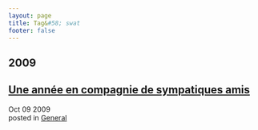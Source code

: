 ```yaml
---
layout: page
title: Tag&#58; swat
footer: false
---
```


<div id="blog-archives" class="category">
<h2>2009</h2>

<article>
<h1><a href="/2009/10/09/une-annee-en-compagnie-de-sympatiques-amis/index.html">Une année en compagnie de sympatiques amis</a></h1>
<time datetime="2009-10-09T00:00:00-06:00" pubdate><span class='month'>Oct</span> <span class='day'>09</span> <span class='year'>2009</span></time>
<footer>
<span class="categories">posted in 
<a href='/categories/general/'>General</a></span>
</footer>
</article>
</div>
